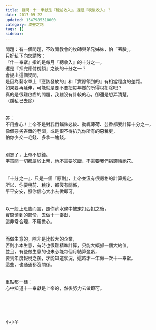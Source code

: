 ```yaml
---
title: 發問：十一奉獻是『稅前收入』，還是『稅後收入』？
date: 2017-09-22
updated: 1547985318000
category: 成聖之路
tags: []
sidebar: 
---
```


<p>問題：有一個問題，不敢問教會的牧師與弟兄姊妹，怕「丟臉」，<br/>只好私下向您請教：<br/>『什一奉獻』指的是每月『總收入』的十分之一，<br/>還是『扣完應付稅額』之後的十分之一？<br/>會提出這個疑問，<br/>是因為薪水單上『應該發放的』和『實際領到的』有相當程度的差距。<br/>如果要再延伸，可能就是要不要把每年繳的所得稅扣除吧？<br/>真的是很難啟齒的問題，我雖沒有計較的心，卻還是想弄清楚。<br/>（隱私已去除）<br/><!--more--><br/><br/>答：<br/>不用擔心！上帝不是對我們錙銖必較、動輒薄荷、芸香都要計算十分之一，<br/>像個惡劣吝嗇的老闆，或是恨不得扒光你所有的惡稅吏，<br/>怕你少交一毛錢、多拿一塊錢。<br/><br/><br/>別忘了，上帝不缺錢。<br/>宇宙間一切都屬於上帝，祂不需要吃飯、不需要我們捐錢給祂花。<br/><br/><br/>『十分之一』，只是一個『原則』，上帝並沒有很嚴格的計算規定。<br/>所以，你要稅前、稅後，都沒有關係，<br/>平平安安，照你信心大小去做即可。<br/> <br/><br/>以一般上班族而言，照你薪水條中被東扣西扣之後，<br/>實際領到的部份，去做十一奉獻，<br/>這非常合理，不用擔心。<br/> <br/><br/>而做生意的，除非是比較大的企業，<br/>否則小本生意，有時也很難精準計算，只能大概抓一個大約值。<br/>並且，有些做生意的也未必能每個月結算盈虧，<br/>要到年度報稅之後，才能知道狀況，這時才一年做一次十一奉獻。<br/>這些，也通通都沒關係。<br/> <br/><br/>重點都一樣：<br/>心中知道十一奉獻是上帝的，然後努力去做即可。 <br/> <br/><br/><br/><br/><br/>小小羊<br/><br/><br/><br/></p>
